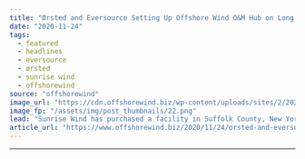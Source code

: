 ```yaml
---
title: "Ørsted and Eversource Setting Up Offshore Wind O&M Hub on Long Island"
date: "2020-11-24"
tags: 
  - featured
  - headlines
  - eversource
  - ørsted
  - sunrise wind
  - offshorewind
source: "offshorewind"
image_url: "https://cdn.offshorewind.biz/wp-content/uploads/sites/2/2020/11/24105326/%C3%98rsted-and-Eversource-Setting-Up-Offshore-Wind-OM-Hub-on-Long-Island.png"
image_fp: "/assets/img/post_thumbnails/22.png"
lead: "Sunrise Wind has purchased a facility in Suffolk County, New York, that will serve"
article_url: "https://www.offshorewind.biz/2020/11/24/orsted-and-eversource-setting-up-offshore-wind-om-hub-on-long-island/"
---
```


---
